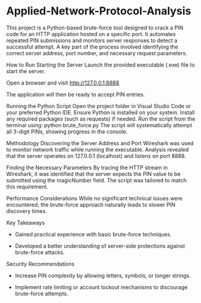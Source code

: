 # Applied-Network-Protocol-Analysis
This project is a Python-based brute-force tool designed to crack a PIN code for an HTTP application hosted on a specific port. It automates repeated PIN submissions and monitors server responses to detect a successful attempt. A key part of the process involved identifying the correct server address, port number, and necessary request parameters.

How to Run
Starting the Server
Launch the provided executable (.exe) file to start the server.

Open a browser and visit http://127.0.0.1:8888.

The application will then be ready to accept PIN entries.

Running the Python Script
Open the project folder in Visual Studio Code or your preferred Python IDE.
Ensure Python is installed on your system.
Install any required packages (such as requests) if needed.
Run the script from the terminal using:
python brute_force.py
The script will systematically attempt all 3-digit PINs, showing progress in the console.

Methodology
Discovering the Server Address and Port
Wireshark was used to monitor network traffic while running the executable. Analysis revealed that the server operates on 127.0.0.1 (localhost) and listens on port 8888.

Finding the Necessary Parameters
By tracing the HTTP stream in Wireshark, it was identified that the server expects the PIN value to be submitted using the magicNumber field. The script was tailored to match this requirement.

Performance Considerations
While no significant technical issues were encountered, the brute-force approach naturally leads to slower PIN discovery times.

Key Takeaways

- Gained practical experience with basic brute-force techniques.

- Developed a better understanding of server-side protections against brute-force attacks.

Security Recommendations

- Increase PIN complexity by allowing letters, symbols, or longer strings.

- Implement rate limiting or account lockout mechanisms to discourage brute-force attempts.
